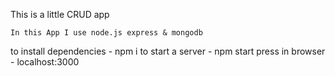 This is a little CRUD app

    In this App I use node.js express & mongodb 

to install dependencies - npm i 
to start a server - npm start 
press in browser - localhost:3000